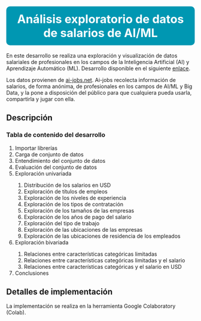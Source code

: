 # <b><div style='padding:15px;background-color:#0097b2;color:white;border-radius:10px;font-size:110%;text-align: center'>Análisis exploratorio de datos de salarios de AI/ML </div></b>

En este desarrollo se realiza una exploración y visualización de datos salariales de profesionales en los campos de la Inteligencia Artificial (AI) y Aprendizaje Automático (ML). Desarrollo disponible en el siguiente [enlace](https://colab.research.google.com/github/mariameneses/eda-salarios-ai-ml/blob/notebooks/codes/eda_visualizacion_salarios_ai_ml.ipynb).

Los datos provienen de [ai-jobs.net](https://ai-jobs.net/). Ai-jobs recolecta información de salarios, de forma anónima, de profesionales en los campos de AI/ML y Big Data, y la pone a disposición del público para que cualquiera pueda usarla, compartirla y jugar con ella.

## Descripción

<div>
  <h3>Tabla de contenido del desarrollo</h3>
  <ol>
      <li>Importar librerías</li>
      <li>Carga de conjunto de datos</li>
      <li>Entendimiento del conjunto de datos</li>
      <li>Evaluación del conjunto de datos</li>
      <li>Exploración univariada</li>
          <ol>
              <li>Distribución de los salarios en USD</li>
              <li>Exploración de títulos de empleos</li>
              <li>Exploración de los niveles de experiencia</li>
              <li>Exploración de los tipos de contratación</li>
              <li>Exploración de los tamaños de las empresas</li>
              <li>Exploración de los años de pago del salario</li>
              <li>Exploración del tipo de trabajo</li>
              <li>Exploración de las ubicaciones de las empresas</li>
              <li>Exploración de las ubicaciones de residencia de los empleados</li>
          </ol>
      <li>Exploración bivariada</li>
          <ol>
              <li>Relaciones entre características categóricas limitadas</li>
              <li>Relaciones entre características categóricas limitadas y el salario</li>
              <li>Relaciones entre características categóricas y el salario en USD</li>
          </ol>
      <li>Conclusiones</li>
  </ol>
<div>

## Detalles de implementación

La implementación se realiza en la herramienta Google Colaboratory (Colab).


